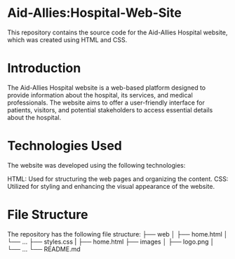 # Aid-Allies:Hospital-Web-Site
This repository contains the source code for the Aid-Allies Hospital website, which was created using HTML and CSS.

# Introduction
The Aid-Allies Hospital website is a web-based platform designed to provide information about the hospital, its services, and medical professionals. The website aims to offer a user-friendly interface for patients, visitors, and potential stakeholders to access essential details about the hospital.
# Technologies Used
The website was developed using the following technologies:

HTML: Used for structuring the web pages and organizing the content.
CSS: Utilized for styling and enhancing the visual appearance of the website.
# File Structure
The repository has the following file structure:
├── web
│   ├── home.html
│   └── ...
├── styles.css
|    ├── home.html
├── images
│   ├── logo.png
│   └── ...
└── README.md


